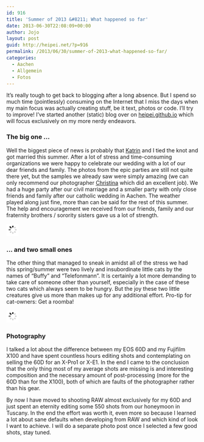 ```yaml
---
id: 916
title: 'Summer of 2013 &#8211; What happened so far'
date: 2013-06-30T22:08:09+00:00
author: Jojo
layout: post
guid: http://heipei.net/?p=916
permalink: /2013/06/30/summer-of-2013-what-happened-so-far/
categories:
  - Aachen
  - Allgemein
  - Fotos
---
```

It&#8217;s really tough to get back to blogging after a long absence. But I spend so much time (pointlessly) consuming on the Internet that I miss the days when my main focus was actually creating stuff, be it text, photos or code. I&#8217;ll try to improve! I&#8217;ve started another (static) blog over on [heipei.github.io](http://heipei.github.io/) which will focus exclusively on my more nerdy endeavors.

### The big one &#8230;

Well the biggest piece of news is probably that [Katrin](http://morenz.de) and I tied the knot and got married this summer. After a lot of stress and time-consuming organizations we were happy to celebrate our wedding with a lot of our dear friends and family. The photos from the epic parties are still not quite there yet, but the samples we already saw were simply amazing (we can only recommend our photographer [Christina](http://www.christina-sobiraj.de/) which did an excellent job). We had a huge party after our civil marriage and a smaller party with only close friends and family after our catholic wedding in Aachen. The weather played along just fine, more than can be said for the rest of this summer. The help and encouragement we received from our friends, family and our fraternity brothers / sorority sisters gave us a lot of strength.
  
<img src="/images/ajax.gif" data-echo="/weblog/car.png" alt="Wedding Katrin and Jojo" class="aligncenter" />

### &#8230; and two small ones

The other thing that managed to sneak in amidst all of the stress we had this spring/summer were two lively and insubordinate little cats by the names of &#8220;Buffy&#8221; and &#8220;Telefonmann&#8221;. It is certainly a lot more demanding to take care of someone other than yourself, especially in the case of these two cats which always seem to be hungry. But the joy these two little creatures give us more than makes up for any additional effort. Pro-tip for cat-owners: Get a roomba!

<div class="img aligncenter">
<a href="https://secure.flickr.com/photos/heipei/8562086647">
<img src="/images/ajax.gif" data-echo="https://farm9.staticflickr.com/8244/8562086647_454695bcab_b.jpg" alt="Telefonmann" class="aligncenter" />
</a>
</div>

### Photography

I talked a lot about the difference between my EOS 60D and my Fujifilm X100 and have spent countless hours editing shots and contemplating on selling the 60D for an X-Pro1 or X-E1. In the end I came to the conclusion that the only thing most of my average shots are missing is and interesting composition and the necessary amount of post-processing (more for the 60D than for the X100), both of which are faults of the photographer rather than his gear.

By now I have moved to shooting RAW almost exclusively for my 60D and just spent an eternity editing some 550 shots from our honeymoon in Tuscany. In the end the effort was worth it, even more so because I learned a lot about sane defaults when developing from RAW and which kind of look I want to achieve. I will do a separate photo post once I selected a few good shots, stay tuned.
